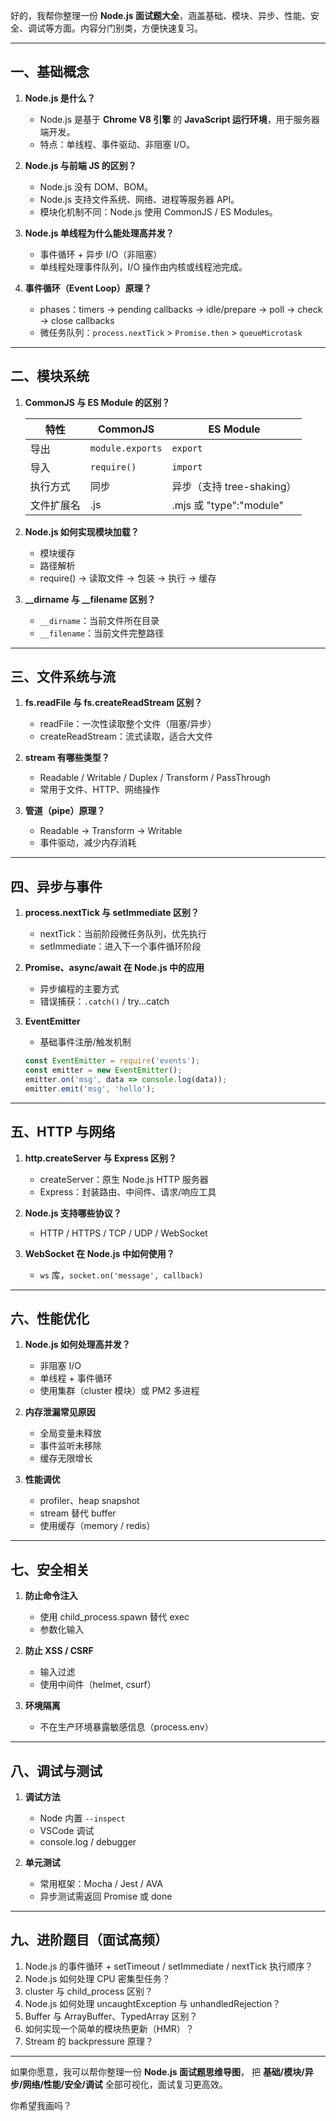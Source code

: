 好的，我帮你整理一份 **Node.js 面试题大全**，涵盖基础、模块、异步、性能、安全、调试等方面。内容分门别类，方便快速复习。

---

## **一、基础概念**

1. **Node.js 是什么？**

   * Node.js 是基于 **Chrome V8 引擎** 的 **JavaScript 运行环境**，用于服务器端开发。
   * 特点：单线程、事件驱动、非阻塞 I/O。

2. **Node.js 与前端 JS 的区别？**

   * Node.js 没有 DOM、BOM。
   * Node.js 支持文件系统、网络、进程等服务器 API。
   * 模块化机制不同：Node.js 使用 CommonJS / ES Modules。

3. **Node.js 单线程为什么能处理高并发？**

   * 事件循环 + 异步 I/O（非阻塞）
   * 单线程处理事件队列，I/O 操作由内核或线程池完成。

4. **事件循环（Event Loop）原理？**

   * phases：timers → pending callbacks → idle/prepare → poll → check → close callbacks
   * 微任务队列：`process.nextTick` > `Promise.then` > `queueMicrotask`

---

## **二、模块系统**

1. **CommonJS 与 ES Module 的区别？**

   | 特性    | CommonJS         | ES Module              |
   | ----- | ---------------- | ---------------------- |
   | 导出    | `module.exports` | `export`               |
   | 导入    | `require()`      | `import`               |
   | 执行方式  | 同步               | 异步（支持 tree-shaking）    |
   | 文件扩展名 | .js              | .mjs 或 "type":"module" |

2. **Node.js 如何实现模块加载？**

   * 模块缓存
   * 路径解析
   * require() → 读取文件 → 包装 → 执行 → 缓存

3. **__dirname 与 __filename 区别？**

   * `__dirname`：当前文件所在目录
   * `__filename`：当前文件完整路径

---

## **三、文件系统与流**

1. **fs.readFile 与 fs.createReadStream 区别？**

   * readFile：一次性读取整个文件（阻塞/异步）
   * createReadStream：流式读取，适合大文件

2. **stream 有哪些类型？**

   * Readable / Writable / Duplex / Transform / PassThrough
   * 常用于文件、HTTP、网络操作

3. **管道（pipe）原理？**

   * Readable → Transform → Writable
   * 事件驱动，减少内存消耗

---

## **四、异步与事件**

1. **process.nextTick 与 setImmediate 区别？**

   * nextTick：当前阶段微任务队列，优先执行
   * setImmediate：进入下一个事件循环阶段

2. **Promise、async/await 在 Node.js 中的应用**

   * 异步编程的主要方式
   * 错误捕获：`.catch()` / try...catch

3. **EventEmitter**

   * 基础事件注册/触发机制

   ```js
   const EventEmitter = require('events');
   const emitter = new EventEmitter();
   emitter.on('msg', data => console.log(data));
   emitter.emit('msg', 'hello');
   ```

---

## **五、HTTP 与网络**

1. **http.createServer 与 Express 区别？**

   * createServer：原生 Node.js HTTP 服务器
   * Express：封装路由、中间件、请求/响应工具

2. **Node.js 支持哪些协议？**

   * HTTP / HTTPS / TCP / UDP / WebSocket

3. **WebSocket 在 Node.js 中如何使用？**

   * `ws` 库，`socket.on('message', callback)`

---

## **六、性能优化**

1. **Node.js 如何处理高并发？**

   * 非阻塞 I/O
   * 单线程 + 事件循环
   * 使用集群（cluster 模块）或 PM2 多进程

2. **内存泄漏常见原因**

   * 全局变量未释放
   * 事件监听未移除
   * 缓存无限增长

3. **性能调优**

   * profiler、heap snapshot
   * stream 替代 buffer
   * 使用缓存（memory / redis）

---

## **七、安全相关**

1. **防止命令注入**

   * 使用 child_process.spawn 替代 exec
   * 参数化输入

2. **防止 XSS / CSRF**

   * 输入过滤
   * 使用中间件（helmet, csurf）

3. **环境隔离**

   * 不在生产环境暴露敏感信息（process.env）

---

## **八、调试与测试**

1. **调试方法**

   * Node 内置 `--inspect`
   * VSCode 调试
   * console.log / debugger

2. **单元测试**

   * 常用框架：Mocha / Jest / AVA
   * 异步测试需返回 Promise 或 done

---

## **九、进阶题目（面试高频）**

1. Node.js 的事件循环 + setTimeout / setImmediate / nextTick 执行顺序？
2. Node.js 如何处理 CPU 密集型任务？
3. cluster 与 child_process 区别？
4. Node.js 如何处理 uncaughtException 与 unhandledRejection？
5. Buffer 与 ArrayBuffer、TypedArray 区别？
6. 如何实现一个简单的模块热更新（HMR）？
7. Stream 的 backpressure 原理？

---

如果你愿意，我可以帮你整理一份 **Node.js 面试题思维导图**，
把 **基础/模块/异步/网络/性能/安全/调试** 全部可视化，面试复习更高效。

你希望我画吗？
